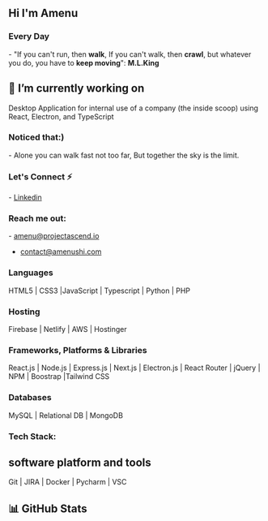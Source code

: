 <h2>Hi I'm <strong>Amenu</strong></h2>
<h3>Every Day</h3>
- "If you can't run, then <strong>walk</strong>, If you can't walk, then <strong>crawl</strong>, but whatever you do, you have to <strong>keep moving</strong>": <strong>M.L.King</strong>


<h2> 🔭 I’m currently working on </h2>
Desktop Application for internal use of a company (the inside scoop) using React, Electron, and TypeScript

<h3> Noticed that:) </h3>
- Alone you can walk fast not too far, But together the sky is the limit.
<h3> Let's Connect ⚡</h3>
- <a href="https://www.linkedin.com/in/amenu-shilbe">Linkedin</a>

<h3>Reach me out:</h3>
- <a href="mailto:amenu@projectascend.io">amenu@projectascend.io</a>

- <a href="mailto:contact@amenushi.com">contact@amenushi.com</a>

### Languages
HTML5 | CSS3 |JavaScript | Typescript | Python | PHP 

### Hosting
Firebase | Netlify | AWS | Hostinger 

### Frameworks, Platforms & Libraries
React.js | Node.js | Express.js | Next.js | Electron.js | React Router | jQuery | NPM | Boostrap |Tailwind CSS

### Databases
MySQL | Relational DB | MongoDB

### Tech Stack:
[](https://upload.wikimedia.org/wikipedia/commons/thumb/3/30/React_Logo_SVG.svg/1200px-React_Logo_SVG.svg.png)

[](https://upload.wikimedia.org/wikipedia/commons/thumb/d/d9/Node.js_logo.svg/590px-Node.js_logo.svg.png)

[](https://upload.wikimedia.org/wikipedia/commons/6/64/Expressjs.png)

## software platform and tools
Git | JIRA | Docker | Pycharm | VSC

## 📊 GitHub Stats



<!--
**Amenu-sh/Amenu-Sh** is a ✨ _special_ ✨ repository because its `README.md` (this file) appears on your GitHub profile.

Here are some ideas to get you started:

- 🔭 I’m currently working on ...
- 🌱 I’m currently learning ...
- 👯 I’m looking to collaborate on ...
- 🤔 I’m looking for help with ...
- 💬 Ask me about ...
- 📫 How to reach me: ...
- 😄 Pronouns: ...
- ⚡ Fun fact: ...

-->
